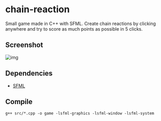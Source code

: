 # chain-reaction
Small game made in C++ with SFML. Create chain reactions by clicking anywhere and try to score as much points as possible in 5 clicks.

## Screenshot
![img](https://github.com/QuintenBruynseraede/chain-reaction/raw/main/assets/screenshots/game.gif "Gameplay")

## Dependencies
- [SFML](https://www.sfml-dev.org/tutorials/2.5/start-linux.php)

## Compile
```
g++ src/*.cpp -o game -lsfml-graphics -lsfml-window -lsfml-system
```

